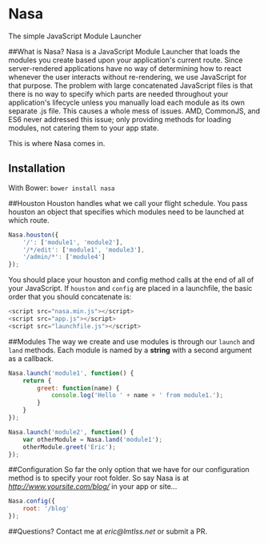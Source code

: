 # Nasa
The simple JavaScript Module Launcher

##What is Nasa?
Nasa is a JavaScript Module Launcher that loads the modules you create based upon your application's current route. 
Since server-rendered applications have no way of determining how to react whenever the user interacts without re-rendering, 
we use JavaScript for that purpose. The problem with large concatenated JavaScript files is that there is no way to specify which 
parts are needed throughout your application's lifecycle unless you manually load each module as its own separate .js file. This 
causes a whole mess of issues. AMD, CommonJS, and ES6 never addressed this issue; only providing methods for loading modules, 
not catering them to your app state. 

This is where Nasa comes in.

## Installation
With Bower: `bower install nasa`

##Houston
Houston handles what we call your flight schedule. You pass houston an object that specifies which modules need to be launched at which route.

```JavaScript
Nasa.houston({
    '/': ['module1', 'module2'],
    '/*/edit': ['module1', 'module3'],
    '/admin/*': ['module4']
});
```
You should place your houston and config method calls at the end of all of your JavaScript. 
If `houston` and `config` are placed in a launchfile, the basic order that you should concatenate is:

```JavaScript
<script src="nasa.min.js"></script>
<script src="app.js"></script>
<script src="launchfile.js"></script>
```

##Modules
The way we create and use modules is through our `launch` and `land` methods. Each module is named by a __string__ with a second argument as a callback.

```JavaScript
Nasa.launch('module1', function() {
    return {
        greet: function(name) {
            console.log('Hello ' + name + ' from module1.');
        }
    }
});

Nasa.launch('module2', function() {
    var otherModule = Nasa.land('module1');
    otherModule.greet('Eric');
});
```

##Configuration
So far the only option that we have for our configuration method is to specify your root folder. So say Nasa is at _http://www.yoursite.com/blog/_ in your app or site...

```JavaScript
Nasa.config({
    root: '/blog'
});
```

##Questions?
Contact me at _eric@lmtlss.net_ or submit a PR.
